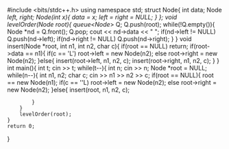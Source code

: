 #include <bits/stdc++.h>
using namespace std;
struct Node{
    int data;
    Node *left, *right;
    Node(int x){
        data = x;
        left = right = NULL;
    }
};
void levelOrder(Node* root){
    queue<Node*> Q;
    Q.push(root);
    while(!Q.empty()){
        Node *nd = Q.front();
        Q.pop;
        cout << nd->data << " ";
        if(nd->left != NULL) Q.push(nd->left);
        if(nd->right != NULL) Q.push(nd->right);
    }
}
void insert(Node *root, int n1, int n2, char c){
    if(root == NULL) return;
    if(root->data == n1){
        if(c == 'L') root->left = new Node(n2);
        else root->right = new Node(n2);
    }else{
        insert(root->left, n1, n2, c);
        insert(root->right, n1, n2, c);
    }
}
int main(){
    int t;
    cin >> t;
    while(t--){
        int n;
        cin >> n;
        Node *root = NULL;
        while(n--){
            int n1, n2;
            char c;
            cin >> n1 >> n2 >> c;
            if(root == NULL){
                root == new Node(n1);
                if(c == ''L) root->left = new Node(n2);
                else root->right = new Node(n2);
            }else{
                insert(root, n1, n2, c);

            }
        }
        levelOrder(root);
    }
    return 0;
}